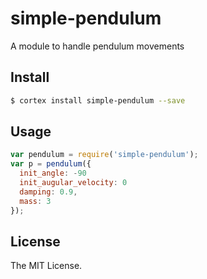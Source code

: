# simple-pendulum

A module to handle pendulum movements

## Install

```bash
$ cortex install simple-pendulum --save
```

<!--
Wrap examples with a pair of ```
使用成对的 ``` 来包裹示例。
代码块的 ``` 后面需要定义这部分代码的类型。比如上面的代码是 bash 脚本，常用的包括：
bash, js, json, html, css 等
-->


## Usage

```js
var pendulum = require('simple-pendulum');
var p = pendulum({
  init_angle: -90
  init_augular_velocity: 0
  damping: 0.9,
  mass: 3
});
```


## License

The MIT License.